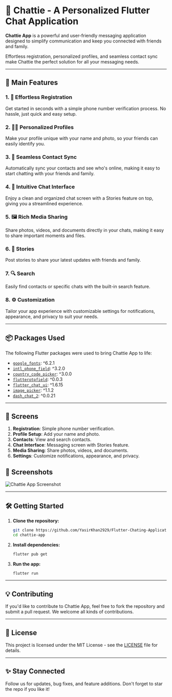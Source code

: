# 📱 Chattie - A Personalized Flutter Chat Application

**Chattie App** is a powerful and user-friendly messaging application designed to simplify communication and keep you connected with friends and family. 

Effortless registration, personalized profiles, and seamless contact sync make Chattie the perfect solution for all your messaging needs.

---

## 🚀 **Main Features**

### 1. 📲 **Effortless Registration**
Get started in seconds with a simple phone number verification process. No hassle, just quick and easy setup.

### 2. 🧑‍🎨 **Personalized Profiles**
Make your profile unique with your name and photo, so your friends can easily identify you.

### 3. 🔗 **Seamless Contact Sync**
Automatically sync your contacts and see who's online, making it easy to start chatting with your friends and family.

### 4. 💬 **Intuitive Chat Interface**
Enjoy a clean and organized chat screen with a Stories feature on top, giving you a streamlined experience.

### 5. 🖼 **Rich Media Sharing**
Share photos, videos, and documents directly in your chats, making it easy to share important moments and files.

### 6. 📸 **Stories**
Post stories to share your latest updates with friends and family.

### 7. 🔍 **Search**
Easily find contacts or specific chats with the built-in search feature.

### 8. ⚙️ **Customization**
Tailor your app experience with customizable settings for notifications, appearance, and privacy to suit your needs.

---

## 📦 **Packages Used**

The following Flutter packages were used to bring Chattie App to life:

- [`google_fonts`](https://pub.dev/packages/google_fonts): ^6.2.1
- [`intl_phone_field`](https://pub.dev/packages/intl_phone_field): ^3.2.0
- [`country_code_picker`](https://pub.dev/packages/country_code_picker): ^3.0.0
- [`flutterotpfield`](https://pub.dev/packages/flutterotpfield): ^0.0.3
- [`flutter_chat_ui`](https://pub.dev/packages/flutter_chat_ui): ^1.6.15
- [`image_picker`](https://pub.dev/packages/image_picker): ^1.1.2
- [`dash_chat_2`](https://pub.dev/packages/dash_chat_2): ^0.0.21

---

## 📱 Screens

1. **Registration**: Simple phone number verification.
2. **Profile Setup**: Add your name and photo.
3. **Contacts**: View and search contacts.
4. **Chat Interface**: Messaging screen with Stories feature.
5. **Media Sharing**: Share photos, videos, and documents.
6. **Settings**: Customize notifications, appearance, and privacy.

## 📸 Screenshots

![Chattie App Screenshot](path_to_screenshot.png)

---

## 🛠 **Getting Started**

1. **Clone the repository:**
    ```bash
    git clone https://github.com/YasirKhan2929/Flutter-Chating-Application/
    cd chattie-app
    ```

2. **Install dependencies:**
    ```bash
    flutter pub get
    ```

3. **Run the app:**
    ```bash
    flutter run
    ```

---

## 💡 **Contributing**

If you'd like to contribute to Chattie App, feel free to fork the repository and submit a pull request. We welcome all kinds of contributions.

---

## 📝 **License**

This project is licensed under the MIT License - see the [LICENSE](LICENSE) file for details.

---

## ✨ **Stay Connected**

Follow us for updates, bug fixes, and feature additions. Don't forget to star the repo if you like it!
